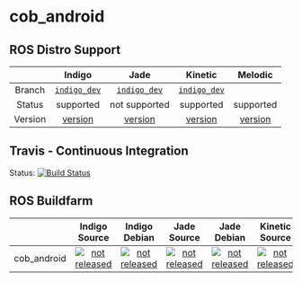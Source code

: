 cob_android
===========

## ROS Distro Support

|         | Indigo | Jade | Kinetic | Melodic |
|:-------:|:------:|:----:|:-------:|:-------:|
| Branch  | [`indigo_dev`](https://github.com/ipa320/cob_android/tree/indigo_dev) | [`indigo_dev`](https://github.com/ipa320/cob_android/tree/indigo_dev) | [`indigo_dev`](https://github.com/ipa320/cob_android/tree/indigo_dev) |
| Status  | supported | not supported | supported | supported |
| Version | [version](http://repositories.ros.org/status_page/ros_indigo_default.html?q=cob_android) | [version](http://repositories.ros.org/status_page/ros_jade_default.html?q=cob_android) | [version](http://repositories.ros.org/status_page/ros_kinetic_default.html?q=cob_android) | [version](http://repositories.ros.org/status_page/ros_melodic_default.html?q=cob_android) |

## Travis - Continuous Integration

Status: [![Build Status](https://app.travis-ci.com/ipa320/cob_android.svg?branch=indigo_dev)](https://app.travis-ci.com/ipa320/cob_android)

## ROS Buildfarm

|         | Indigo Source | Indigo Debian | Jade Source | Jade Debian | Kinetic Source | Kinetic Debian | Melodic Source | Melodic Debian |
|:-------:|:-------------:|:-------------:|:-----------:|:-----------:|:--------------:|:--------------:|:--------------:|:--------------:|
| cob_android | [![not released](http://build.ros.org/buildStatus/icon?job=Isrc_uT__cob_android__ubuntu_trusty__source)](http://build.ros.org/view/Isrc_uT/job/Isrc_uT__cob_android__ubuntu_trusty__source/) | [![not released](http://build.ros.org/buildStatus/icon?job=Ibin_uT64__cob_android__ubuntu_trusty_amd64__binary)](http://build.ros.org/view/Ibin_uT64/job/Ibin_uT64__cob_android__ubuntu_trusty_amd64__binary/) | [![not released](http://build.ros.org/buildStatus/icon?job=Jsrc_uT__cob_android__ubuntu_trusty__source)](http://build.ros.org/view/Jsrc_uT/job/Jsrc_uT__cob_android__ubuntu_trusty__source/) | [![not released](http://build.ros.org/buildStatus/icon?job=Jbin_uT64__cob_android__ubuntu_trusty_amd64__binary)](http://build.ros.org/view/Jbin_uT64/job/Jbin_uT64__cob_android__ubuntu_trusty_amd64__binary/) | [![not released](http://build.ros.org/buildStatus/icon?job=Ksrc_uX__cob_android__ubuntu_xenial__source)](http://build.ros.org/view/Ksrc_uX/job/Ksrc_uX__cob_android__ubuntu_xenial__source/) | [![not released](http://build.ros.org/buildStatus/icon?job=Kbin_uX64__cob_android__ubuntu_xenial_amd64__binary)](http://build.ros.org/view/Kbin_uX64/job/Kbin_uX64__cob_android__ubuntu_xenial_amd64__binary/) | [![not released](http://build.ros.org/buildStatus/icon?job=Msrc_uB__cob_android__ubuntu_bionic__source)](http://build.ros.org/view/Msrc_uB/job/Msrc_uB__cob_android__ubuntu_bionic__source/) | [![not released](http://build.ros.org/buildStatus/icon?job=Mbin_uB64__cob_android__ubuntu_bionic_amd64__binary)](http://build.ros.org/view/Mbin_uB64/job/Mbin_uB64__cob_android__ubuntu_bionic_amd64__binary/) |
